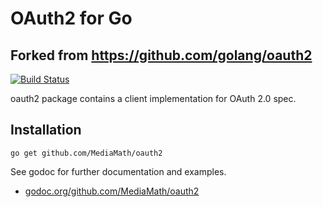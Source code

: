 # OAuth2 for Go

## Forked from https://github.com/golang/oauth2

[![Build Status](https://travis-ci.org/golang/oauth2.svg?branch=master)](https://travis-ci.org/golang/oauth2)

oauth2 package contains a client implementation for OAuth 2.0 spec.

## Installation

~~~~
go get github.com/MediaMath/oauth2
~~~~

See godoc for further documentation and examples.

* [godoc.org/github.com/MediaMath/oauth2](http://godoc.org/github.com/MediaMath/oauth2)
